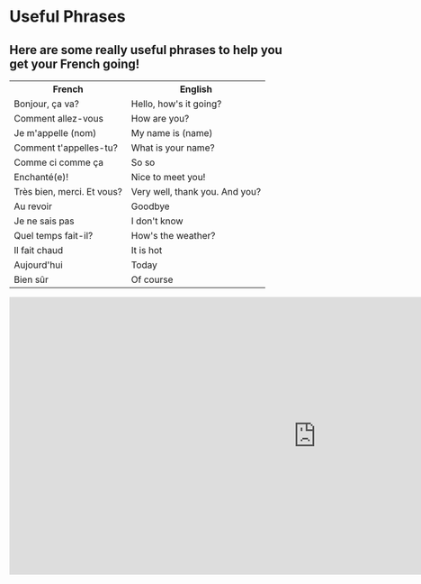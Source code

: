 <h1>Useful Phrases</h1>
<h2>Here are some really useful phrases to help you get your French going!</h2>
<table style="width:100%">
  <tr>
    <th>French</th>
    <th>English</th> 
  </tr>
  <tr>
    <td>Bonjour, ça va?</td>
    <td>Hello, how's it going?</td> 
  </tr>
  <tr>
    <td>Comment allez-vous</td>
    <td>How are you?</td> 
  </tr>
   <tr>
    <td>Je m'appelle (nom)</td>
    <td>My name is (name)</td> 
  </tr>
  <tr>
    <td>Comment t'appelles-tu?</td>
    <td>What is your name?</td> 
  </tr>
  <tr>
    <td>Comme ci comme ça</td>
    <td>So so</td> 
  </tr>
  <tr>
    <td>Enchanté(e)!</td>
    <td>Nice to meet you!</td> 
  </tr>
  <tr>
    <td>Très bien, merci. Et vous?</td>
    <td>Very well, thank you. And you?</td> 
  </tr>
   <tr>
    <td>Au revoir</td>
    <td>Goodbye</td> 
  </tr>
  <tr>
    <td>Je ne sais pas</td>
    <td>I don't know</td> 
  </tr>
  <tr>
    <td>Quel temps fait-il?</td>
    <td>How's the weather?</td> 
  </tr>
  <tr>
    <td>Il fait chaud</td>
    <td>It is hot</td> 
  </tr>
  <tr>
    <td>Aujourd'hui</td>
    <td>Today</td> 
  </tr>
  <tr>
    <td>Bien sûr</td>
    <td>Of course</td> 
  </tr>
</table>

<iframe src="https://h5p.org/h5p/embed/411711" width="1090" height="493" frameborder="0" allowfullscreen="allowfullscreen"></iframe><script src="https://h5p.org/sites/all/modules/h5p/library/js/h5p-resizer.js" charset="UTF-8"></script>
